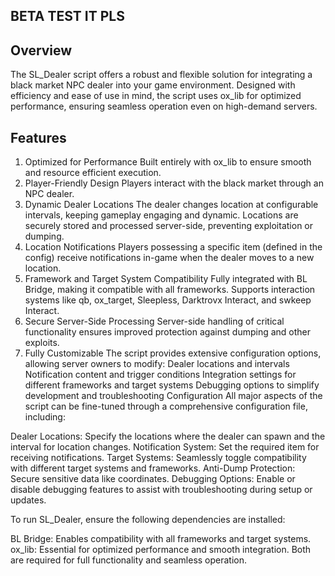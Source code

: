 
## BETA TEST IT PLS


## Overview
The SL_Dealer script offers a robust and flexible solution for integrating a black market NPC dealer into your game environment. Designed with efficiency and ease of use in mind, the script uses ox_lib for optimized performance, ensuring seamless operation even on high-demand servers.

## Features
1. Optimized for Performance
Built entirely with ox_lib to ensure smooth and resource efficient execution.
2. Player-Friendly Design
Players interact with the black market through an NPC dealer.
3. Dynamic Dealer Locations
The dealer changes location at configurable intervals, keeping gameplay engaging and dynamic.
Locations are securely stored and processed server-side, preventing exploitation or dumping.
4. Location Notifications
Players possessing a specific item (defined in the config) receive notifications  in-game when the dealer moves to a new location.
5. Framework and Target System Compatibility
Fully integrated with BL Bridge, making it compatible with all frameworks.
Supports interaction systems like qb, ox_target, Sleepless, Darktrovx Interact, and swkeep Interact.
6. Secure Server-Side Processing
Server-side handling of critical functionality ensures improved protection against dumping and other exploits.
7. Fully Customizable
The script provides extensive configuration options, allowing server owners to modify:
Dealer locations and intervals
Notification content and trigger conditions
Integration settings for different frameworks and target systems
Debugging options to simplify development and troubleshooting
Configuration
All major aspects of the script can be fine-tuned through a comprehensive configuration file, including:

Dealer Locations: Specify the locations where the dealer can spawn and the interval for location changes.
Notification System: Set the required item for receiving notifications.
Target Systems: Seamlessly toggle compatibility with different target systems and frameworks.
Anti-Dump Protection: Secure sensitive data like coordinates.
Debugging Options: Enable or disable debugging features to assist with troubleshooting during setup or updates.

To run SL_Dealer, ensure the following dependencies are installed:

BL Bridge: Enables compatibility with all frameworks and target systems.
ox_lib: Essential for optimized performance and smooth integration.
Both are required for full functionality and seamless operation.
